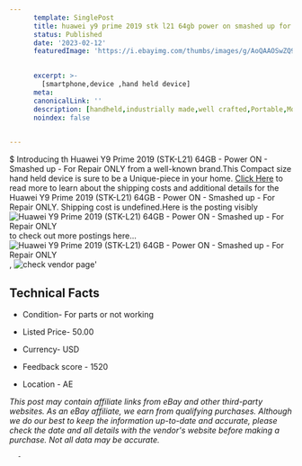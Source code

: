 ```yaml
---
      template: SinglePost
      title: huawei y9 prime 2019 stk l21 64gb power on smashed up for repair only
      status: Published
      date: '2023-02-12'
      featuredImage: 'https://i.ebayimg.com/thumbs/images/g/AoQAAOSwZQ9iLJ~O/s-l225.jpg'
       

      excerpt: >-
        [smartphone,device ,hand held device]
      meta:
      canonicalLink: ''
      description: [handheld,industrially made,well crafted,Portable,Mobile,Compact,Convenient,Lightweight,Maneuverable,Man-portable,Miniature,Carriable,Hand-held,Light,Holdable,Transportable,Mobile device,Pocket-sized,On-the-go,Wireless,Cordless,Compact size,Convenient size, smartphone,device ,hand held device]
      noindex: false
      

---
```

$
      Introducing th Huawei Y9 Prime 2019 (STK-L21) 64GB - Power ON - Smashed up - For Repair ONLY from a well-known brand.This Compact size hand held device is sure to be a Unique-piece in your home. [Click Here](https://www.ebay.com/itm/353957004238?hash=item52697b43ce%3Ag%3AAoQAAOSwZQ9iLJ%7EO&mkevt=1&mkcid=1&mkrid=711-53200-19255-0&campid=%253CePNCampaignId%253E&customid=%253CreferenceId%253E&toolid=10049) to read more to learn about the shipping costs and additional details for the Huawei Y9 Prime 2019 (STK-L21) 64GB - Power ON - Smashed up - For Repair ONLY. Shipping cost is undefined.Here is the posting visibly ![Huawei Y9 Prime 2019 (STK-L21) 64GB - Power ON - Smashed up - For Repair ONLY](https://i.ebayimg.com/thumbs/images/g/AoQAAOSwZQ9iLJ~O/s-l225.jpg) to check out more postings here... ![Huawei Y9 Prime 2019 (STK-L21) 64GB - Power ON - Smashed up - For Repair ONLY](https://i.ebayimg.com/images/g/AoQAAOSwZQ9iLJ~O/s-l1600.jpg), ![check vendor page](https://origin-galleryplus.ebayimg.com/ws/web/353957004238_2_0_1/225x225.jpg,https://origin-galleryplus.ebayimg.com/ws/web/353957004238_3_0_1/225x225.jpg,https://origin-galleryplus.ebayimg.com/ws/web/353957004238_4_0_1/225x225.jpg,https://origin-galleryplus.ebayimg.com/ws/web/353957004238_5_0_1/225x225.jpg,https://origin-galleryplus.ebayimg.com/ws/web/353957004238_6_0_1/225x225.jpg,https://origin-galleryplus.ebayimg.com/ws/web/353957004238_7_0_1/225x225.jpg,https://origin-galleryplus.ebayimg.com/ws/web/353957004238_8_0_1/225x225.jpg,https://origin-galleryplus.ebayimg.com/ws/web/353957004238_9_0_1/225x225.jpg)'

      

 ## Technical Facts 



     
      

 - Condition- For parts or not working 


      

 - Listed Price- 50.00 


      

 - Currency- USD 


      

 - Feedback score - 1520 


      

 - Location - AE 


      
      

 *_This post may contain affiliate links from eBay and other third-party websites. As an eBay affiliate, we earn from qualifying purchases. Although we do our best to keep the information up-to-date and accurate, please check the date and all details with the vendor's website before making a purchase. Not all data may be accurate._*




      -
